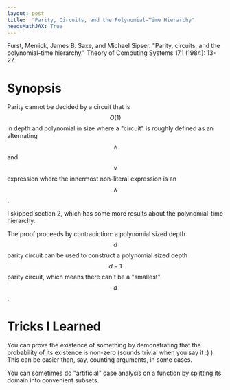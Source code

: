 ```yaml
---
layout: post
title:  "Parity, Circuits, and the Polynomial-Time Hierarchy"
needsMathJAX: True
---
```


Furst, Merrick, James B. Saxe, and Michael Sipser. "Parity, circuits, and the polynomial-time hierarchy." Theory of Computing Systems 17.1 (1984): 13-27.

# Synopsis

Parity cannot be decided by a circuit that is $$O(1)$$ in depth and polynomial in size where a "circuit" is roughly defined as an alternating $$\land$$ and $$\lor$$ expression where the innermost non-literal expression is an $$\land$$.

I skipped section 2, which has some more results about the polynomial-time hierarchy.

The proof proceeds by contradiction: a polynomial sized depth $$d$$ parity circuit can be used to construct a polynomial sized depth $$d - 1$$ parity circuit, which means there can't be a "smallest" $$d$$.

# Tricks I Learned

You can prove the existence of something by demonstrating that the probability of its existence is non-zero (sounds trivial when you say it :) ).  This can be easier than, say, counting arguments, in some cases.
 
You can sometimes do "artificial" case analysis on a function by splitting its domain into convenient subsets.
